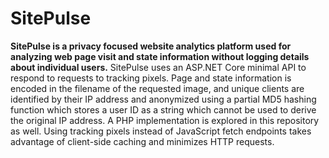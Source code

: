 # SitePulse

**SitePulse is a privacy focused website analytics platform used for analyzing web page visit and state information without logging details about individual users.** SitePulse uses an ASP.NET Core minimal API to respond to requests to tracking pixels. Page and state information is encoded in the filename of the requested image, and unique clients are identified by their IP address and anonymized using a partial MD5 hashing function which stores a user ID as a string which cannot be used to derive the original IP address. A PHP implementation is explored in this repository as well. Using tracking pixels instead of JavaScript fetch endpoints takes advantage of client-side caching and minimizes HTTP requests.